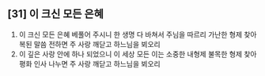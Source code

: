## [31] 이 크신 모든 은혜

1) 이 크신 모든 은혜 베풀어 주시니 한 생명 다 바쳐서 주님을 따르리 가난한 형제 찾아 복된 말씀 전하면 주 사랑 깨닫고 하느님을 뵈오리
2) 이 깊은 사랑 안에 하나 되었으니 이 세상 모든 이는 소중한 내형제 불목한 형제 찾아 평화 인사 나누면 주 사랑 깨닫고 하느님을 뵈오리
